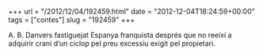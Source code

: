 +++
url = "/2012/12/04/192459.html"
date = "2012-12-04T18:24:59+00:00"
tags = ["contes"]
slug = "192459"
+++

A. B. Danvers fastiguejat Espanya franquista després que no reeixí a adquirir crani d’un ciclop pel preu excessiu exigit pel propietari.
